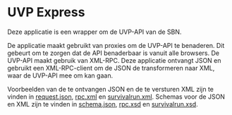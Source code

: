 # UVP Express
Deze applicatie is een wrapper om de UVP-API van de SBN.

De applicatie maakt gebruikt van proxies om de UVP-API te benaderen.
Dit gebeurt om te zorgen dat de API benaderbaar is vanuit alle browsers.
De UVP-API maakt gebruik van XML-RPC.
Deze applicatie ontvangt JSON en gebruikt een XML-RPC-client om de JSON de transformeren naar XML, waar de UVP-API mee om kan gaan.

Voorbeelden van de te ontvangen JSON en de te versturen XML zijn te vinden in
[request.json](./request.json), [rpc.xml](./rpc.xml) en [survivalrun.xml](./survivalrun.xml).
Schemas voor de JSON en XML zijn te vinden in [schema.json](./request_schema.json), [rpc.xsd](./rpc.xsd) en [survivalrun.xsd](./survivalrun.xsd).